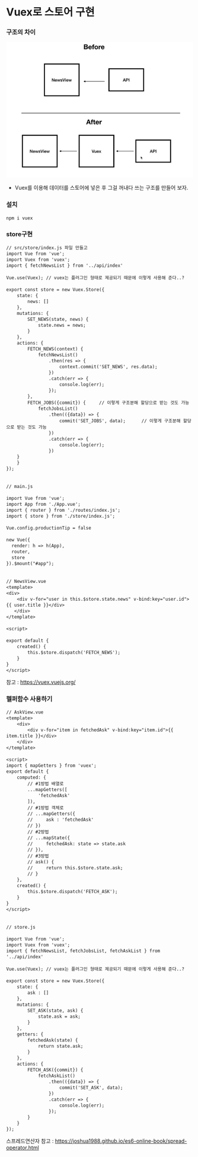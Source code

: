 # Vuex로 스토어 구현

### 구조의 차이
![11](./img/11.JPG)

- Vuex를 이용해 데이터를 스토어에 넣은 후 그걸 꺼내다 쓰는 구조를 만들어 보자.  



### 설치

    npm i vuex

    
### store구현

    // src/store/index.js 파일 만들고
    import Vue from 'vue';
    import Vuex from 'vuex';
    import { fetchNewsList } from '../api/index'

    Vue.use(Vuex); // vuex는 플러그인 형태로 제공되기 때문에 이렇게 사용해 준다..?

    export const store = new Vuex.Store({
        state: {
            news: []
        },
        mutations: {
            SET_NEWS(state, news) {
                state.news = news;
            }
        },
        actions: {
            FETCH_NEWS(context) {
                fetchNewsList()
                    .then(res => {
                        context.commit('SET_NEWS', res.data);
                    })
                    .catch(err => {
                        console.log(err);
                    });
            },
            FETCH_JOBS({commit}) {     // 이렇게 구조분해 할당으로 받는 것도 가능
                fetchJobsList()
                    .then(({data}) => {
                        commit('SET_JOBS', data);      // 이렇게 구조분해 할당으로 받는 것도 가능
                    })
                    .catch(err => {
                        console.log(err);
                    })
        }
        }
    });
    
    
    // main.js
    
    import Vue from 'vue';
    import App from './App.vue';
    import { router } from './routes/index.js';
    import { store } from './store/index.js';

    Vue.config.productionTip = false

    new Vue({
      render: h => h(App),
      router,
      store
    }).$mount("#app");
    
    
    // NewsView.vue
    <template>
    <div>
        <div v-for="user in this.$store.state.news" v-bind:key="user.id">{{ user.title }}</div>
       </div>
    </template>

    <script>

    export default {
        created() {
            this.$store.dispatch('FETCH_NEWS');
        }
    }
    </script>
    
    
    
 참고 : https://vuex.vuejs.org/


### 헬퍼함수 사용하기


    // AskView.vue
    <template>
        <div>
            <div v-for="item in fetchedAsk" v-bind:key="item.id">{{ item.title }}</div>
        </div>
    </template>

    <script>
    import { mapGetters } from 'vuex';
    export default {
        computed: {
            // #1방법 배열로
            ...mapGetters([
                'fetchedAsk'
            ]),
            // #1방법 객체로
            // ...mapGetters({
            //     ask : 'fetchedAsk'
            // })
            // #2방법
            // ...mapState({
            //     fetchedAsk: state => state.ask
            // }),
            // #3방법
            // ask() {
            //     return this.$store.state.ask;
            // }
        },
        created() {
            this.$store.dispatch('FETCH_ASK');
        }
    }
    </script>
    
    
    // store.js
    
    import Vue from 'vue';
    import Vuex from 'vuex';
    import { fetchNewsList, fetchJobsList, fetchAskList } from '../api/index'

    Vue.use(Vuex); // vuex는 플러그인 형태로 제공되기 때문에 이렇게 사용해 준다..?

    export const store = new Vuex.Store({
        state: {
            ask : []
        },
        mutations: {
            SET_ASK(state, ask) {
                state.ask = ask;
            }
        },
        getters: {
            fetchedAsk(state) {
                return state.ask;
            }
        },
        actions: {
            FETCH_ASK({commit}) {
                fetchAskList()
                    .then(({data}) => {
                        commit('SET_ASK', data);
                    })
                    .catch(err => {
                        console.log(err);
                    });
            }
        }
    });


스프레드연산자 참고 : https://joshua1988.github.io/es6-online-book/spread-operator.html
